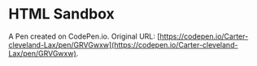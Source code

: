 # HTML Sandbox

A Pen created on CodePen.io. Original URL: [https://codepen.io/Carter-cleveland-Lax/pen/GRVGwxw](https://codepen.io/Carter-cleveland-Lax/pen/GRVGwxw).

